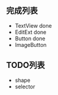 
## 完成列表
* TextView done
* EditExt done
* Button done
* ImageButton


## TODO列表
* shape
* selector


